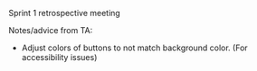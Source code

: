 Sprint 1 retrospective meeting  
  
Notes/advice from TA:  
- Adjust colors of buttons to not match background color. (For accessibility issues)
